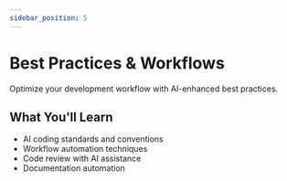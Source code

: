 ```yaml
---
sidebar_position: 5
---
```


# Best Practices & Workflows

Optimize your development workflow with AI-enhanced best practices.

## What You'll Learn

- AI coding standards and conventions
- Workflow automation techniques
- Code review with AI assistance
- Documentation automation 